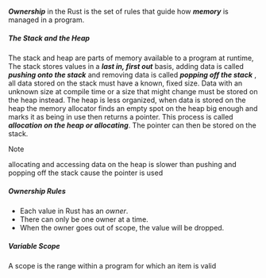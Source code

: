 **_Ownership_** in the Rust is the set of rules  that guide how **_memory_** is managed in a program.

##### The Stack and  the Heap
The stack and heap are parts of memory available to a program at runtime, The stack stores values in a _**last in, first out**_ basis, adding data is called _**pushing onto the stack**_  and removing data is called _**popping off the stack**_ , all data stored on the stack must have a known, fixed size. Data with an unknown size at compile time or a size that might change must be stored on the heap instead.
   The heap is less organized, when data is stored on the heap the memory allocator finds an empty spot on the heap big enough and marks it as being in use then returns a pointer. This process is called _**allocation on the heap or allocating**_. The pointer can then be stored on the stack.
   
>[!note]
>allocating and accessing data on the heap is slower than pushing and popping off the stack cause the pointer is used

##### Ownership Rules
- Each value in Rust has an _owner_.
- There can only be one owner at a time.
- When the owner goes out of scope, the value will be dropped.
##### Variable Scope
A scope is the range within a program for which an item is valid 
